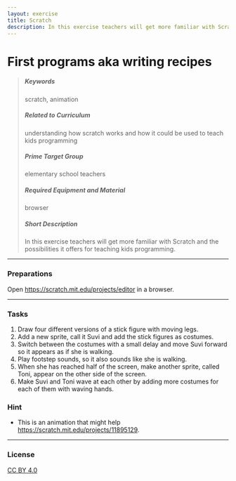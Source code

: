 ```yaml
---
layout: exercise
title: Scratch
description: In this exercise teachers will get more familiar with Scratch and the possibilities it offers for teaching kids programming.
---
```


# First programs aka writing recipes

> ##### Keywords
>
> scratch, animation
>
>
>##### Related to Curriculum
>
> understanding how scratch works and how it could be used
> to teach kids programming
>
>
>##### Prime Target Group
>
> elementary school teachers
>
>
>##### Required Equipment and Material
>
> browser
>
>
>##### Short Description
>
> In this exercise teachers will get more familiar with Scratch and the possibilities it offers for teaching kids programming.
>

---

### Preparations

Open <https://scratch.mit.edu/projects/editor> in a browser.


---

### Tasks

1. Draw four different versions of a stick figure with moving legs.
2. Add a new sprite, call it Suvi and add the stick figures as costumes.
3. Switch between the costumes with a small delay and move Suvi forward so it appears as if she is walking.
4. Play footstep sounds, so it also sounds like she is walking.
5. When she has reached half of the screen, make another sprite, called Toni, appear on the other side of the screen.
6. Make Suvi and Toni wave at each other by adding more costumes for each of them with waving hands.

### Hint

* This is an animation that might help <https://scratch.mit.edu/projects/11895129>.


---

### License

[CC BY 4.0](https://creativecommons.org/licenses/by/4.0/)
